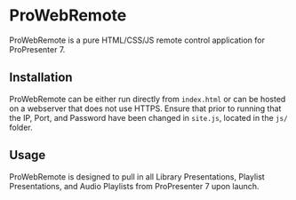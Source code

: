 # ProWebRemote
ProWebRemote is a pure HTML/CSS/JS remote control application for ProPresenter 7.

## Installation
ProWebRemote can be either run directly from `index.html` or can be hosted on a webserver that does not use HTTPS.
Ensure that prior to running that the IP, Port, and Password have been changed in `site.js`, located in the `js/` folder. 

## Usage
ProWebRemote is designed to pull in all Library Presentations, Playlist Presentations, and Audio Playlists from ProPresenter 7 upon launch.
